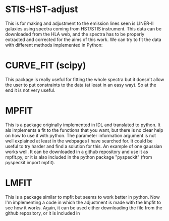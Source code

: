 # STIS-HST-adjust
This is for making and adjustment to the emission lines seen is LINER-II galaxies using spectra coming from HST/STIS instrument.
This data can be downloaded from the HLA web, and the spectra has to be properly extracted and corrected for the aims of this work.
We can try to fit the data with different methods implemented in Python:
# CURVE_FIT (scipy)
This package is really useful for fitting the whole spectra but it doesn't allow the user to put constraints to the data (at least in an easy way). So at the end it is not very useful.
# MPFIT
This is a package originally implemented in IDL and translated to python. It als implements a fit to the functions that you want, but there is no clear help on how to use it with python. The parameter information argument is not well explained at least in the webpages I have searched for. It could be useful to try harder and find a solution for this. An example of one gaussian works well. It can be downloaded in a github repository and use it as mpfit.py, or it is also included in the python package "pyspeckit" (from pyspeckit import mpfit).
# LMFIT
This is a package similar to mpfit but seems to work better in python. Now I'm implementing a code in which the adjustment is made with the lmpfit to see how it works. Again, it can be used either downloading the file from the github repository, or it is included in 
